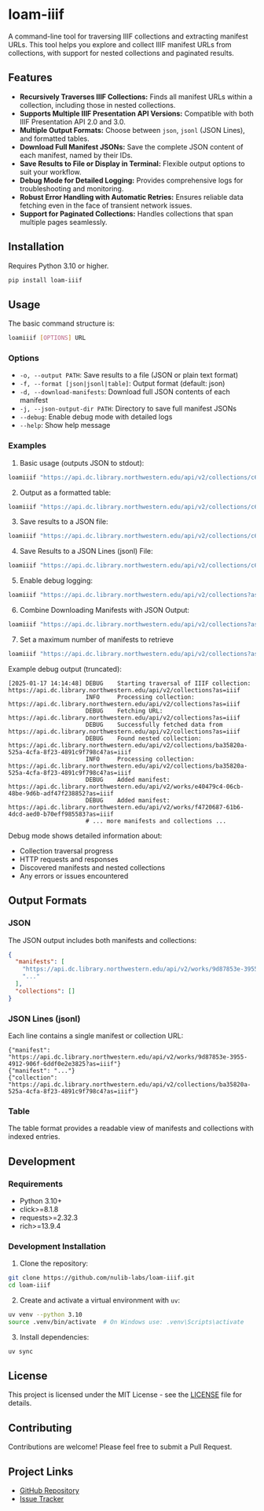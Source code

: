 # loam-iiif

A command-line tool for traversing IIIF collections and extracting manifest URLs. This tool helps you explore and collect IIIF manifest URLs from collections, with support for nested collections and paginated results.

## Features

- **Recursively Traverses IIIF Collections:** Finds all manifest URLs within a collection, including those in nested collections.
- **Supports Multiple IIIF Presentation API Versions:** Compatible with both IIIF Presentation API 2.0 and 3.0.
- **Multiple Output Formats:** Choose between `json`, `jsonl` (JSON Lines), and formatted tables.
- **Download Full Manifest JSONs:** Save the complete JSON content of each manifest, named by their IDs.
- **Save Results to File or Display in Terminal:** Flexible output options to suit your workflow.
- **Debug Mode for Detailed Logging:** Provides comprehensive logs for troubleshooting and monitoring.
- **Robust Error Handling with Automatic Retries:** Ensures reliable data fetching even in the face of transient network issues.
- **Support for Paginated Collections:** Handles collections that span multiple pages seamlessly.

## Installation

Requires Python 3.10 or higher.

```bash
pip install loam-iiif
```

## Usage

The basic command structure is:

```bash
loamiiif [OPTIONS] URL
```

### Options

- `-o, --output PATH`: Save results to a file (JSON or plain text format)
- `-f, --format [json|jsonl|table]`: Output format (default: json)
- `-d, --download-manifests`: Download full JSON contents of each manifest
- `-j, --json-output-dir PATH`: Directory to save full manifest JSONs
- `--debug`: Enable debug mode with detailed logs
- `--help`: Show help message

### Examples

1. Basic usage (outputs JSON to stdout):

```bash
loamiiif "https://api.dc.library.northwestern.edu/api/v2/collections/c69bb1ed-accb-4cfb-b60e-495b9911690f?as=iiif"
```

2. Output as a formatted table:

```bash
loamiiif "https://api.dc.library.northwestern.edu/api/v2/collections/c69bb1ed-accb-4cfb-b60e-495b9911690f?as=iiif" --format table
```

3. Save results to a JSON file:

```bash
loamiiif "https://api.dc.library.northwestern.edu/api/v2/collections/c69bb1ed-accb-4cfb-b60e-495b9911690f?as=iiif" --output manifests.json
```

4. Save Results to a JSON Lines (jsonl) File:

```bash
loamiiif "https://api.dc.library.northwestern.edu/api/v2/collections/c69bb1ed-accb-4cfb-b60e-495b9911690f?as=iiif" --format jsonl --output manifests.jsonl
```

5. Enable debug logging:

```bash
loamiiif "https://api.dc.library.northwestern.edu/api/v2/collections?as=iiif" --debug
```

6. Combine Downloading Manifests with JSON Output:

```bash
loamiiif "https://api.dc.library.northwestern.edu/api/v2/collections?as=iiif" --format json --output manifests.json --download-manifests --json-output-dir ./manifests_json
```

7. Set a maximum number of manifests to retrieve

```bash
loamiiif "https://api.dc.library.northwestern.edu/api/v2/collections?as=iiif" --max-manifests=42
```

Example debug output (truncated):

```
[2025-01-17 14:14:48] DEBUG    Starting traversal of IIIF collection: https://api.dc.library.northwestern.edu/api/v2/collections?as=iiif
                      INFO     Processing collection: https://api.dc.library.northwestern.edu/api/v2/collections?as=iiif
                      DEBUG    Fetching URL: https://api.dc.library.northwestern.edu/api/v2/collections?as=iiif
                      DEBUG    Successfully fetched data from https://api.dc.library.northwestern.edu/api/v2/collections?as=iiif
                      DEBUG    Found nested collection: https://api.dc.library.northwestern.edu/api/v2/collections/ba35820a-525a-4cfa-8f23-4891c9f798c4?as=iiif
                      INFO     Processing collection: https://api.dc.library.northwestern.edu/api/v2/collections/ba35820a-525a-4cfa-8f23-4891c9f798c4?as=iiif
                      DEBUG    Added manifest: https://api.dc.library.northwestern.edu/api/v2/works/e40479c4-06cb-48be-9d6b-adf47f238852?as=iiif
                      DEBUG    Added manifest: https://api.dc.library.northwestern.edu/api/v2/works/f4720687-61b6-4dcd-aed0-b70eff985583?as=iiif
                      # ... more manifests and collections ...
```

Debug mode shows detailed information about:

- Collection traversal progress
- HTTP requests and responses
- Discovered manifests and nested collections
- Any errors or issues encountered

## Output Formats

### JSON

The JSON output includes both manifests and collections:

```json
{
  "manifests": [
    "https://api.dc.library.northwestern.edu/api/v2/works/9d87853e-3955-4912-906f-6ddf0e2e3825?as=iiif",
    "..."
  ],
  "collections": []
}
```

### JSON Lines (jsonl)

Each line contains a single manifest or collection URL:

```jsonl
{"manifest": "https://api.dc.library.northwestern.edu/api/v2/works/9d87853e-3955-4912-906f-6ddf0e2e3825?as=iiif"}
{"manifest": "..."}
{"collection": "https://api.dc.library.northwestern.edu/api/v2/collections/ba35820a-525a-4cfa-8f23-4891c9f798c4?as=iiif"}
```

### Table

The table format provides a readable view of manifests and collections with indexed entries.

## Development

### Requirements

- Python 3.10+
- click>=8.1.8
- requests>=2.32.3
- rich>=13.9.4

### Development Installation

1. Clone the repository:

```bash
git clone https://github.com/nulib-labs/loam-iiif.git
cd loam-iiif
```

2. Create and activate a virtual environment with `uv`:

```bash
uv venv --python 3.10
source .venv/bin/activate  # On Windows use: .venv\Scripts\activate
```

3. Install dependencies:

```bash
uv sync
```

## License

This project is licensed under the MIT License - see the [LICENSE](LICENSE) file for details.

## Contributing

Contributions are welcome! Please feel free to submit a Pull Request.

## Project Links

- [GitHub Repository](https://github.com/nulib-labs/loam-iiif)
- [Issue Tracker](https://github.com/nulib-labs/loam-iiif/issues)
